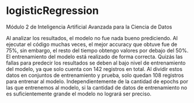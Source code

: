 # logisticRegression
Módulo 2 de Inteligencia Artificial Avanzada para la Ciencia de Datos


Al analizar los resultados, el modelo no fue nada bueno prediciendo. Al ejecutar el código muchas veces, el mejor accuracy que obtuve fue de 75%, sin embargo, el resto del tiempo obtengo valores por debajo del 50%. El entrenamiento del modelo está realizado de forma correcta. Quizás las fallas para predecir los resultados se deben al bajo nivel de entrenamiento del modelo, ya que solo cuenta con 142 registros en total. Al dividir estos datos en conjuntos de entrenamiento y prueba, solo quedan 108 registros para entrenar al modelo. Independientemente de la cantidad de epochs por las que entrenemos al modelo, si la cantidad de datos de entrenamiento no es suficientemente grande el modelo no logrará ser preciso.
